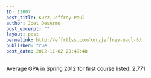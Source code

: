 ```yaml
---
ID: 12007
post_title: Kurz,Jeffrey Paul
author: Joel DesArmo
post_excerpt: ""
layout: post
permalink: http://effrtlss.com/kurzjeffrey-paul-6/
published: true
post_date: 2012-11-02 20:49:48
---
```

<p>Average GPA in Spring 2012 for first course listed: 2.771</p>